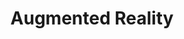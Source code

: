 ---
# This topic lives at
# https://digital.gov/topics/augmented-reality

# Topic Title
title: "Augmented Reality"

# description — keep it short and clear
summary: ""

# Weight
weight: 1

# For more information on managing topics,
# see https://github.com/GSA/digitalgov.gov/wiki/topics
---
